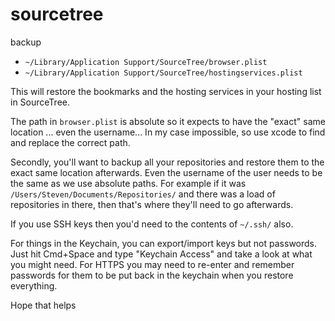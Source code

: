 # sourcetree

backup

- `~/Library/Application Support/SourceTree/browser.plist`
- `~/Library/Application Support/SourceTree/hostingservices.plist`

This will restore the bookmarks and the hosting services in your hosting list in SourceTree.

The path in `browser.plist` is absolute so it expects to have the "exact" same location ... even the username...
In my case impossible, so use xcode to find and replace the correct path.

Secondly, you'll want to backup all your repositories and restore them to the exact same location afterwards. Even the username of the user needs to be the same as we use absolute paths. For example if it was `/Users/Steven/Documents/Repositories/` and there was a load of repositories in there, then that's where they'll need to go afterwards.

If you use SSH keys then you'd need to the contents of `~/.ssh/` also.

For things in the Keychain, you can export/import keys but not passwords. Just hit Cmd+Space and type "Keychain Access" and take a look at what you might need. For HTTPS you may need to re-enter and remember passwords for them to be put back in the keychain when you restore everything.

Hope that helps
